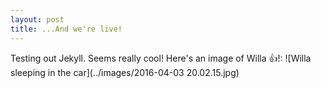 ```yaml
---
layout: post
title: ...And we're live!
---
```


Testing out Jekyll. Seems really cool! Here's an image of Willa :+1:!:
![Willa sleeping in the car](../images/2016-04-03 20.02.15.jpg)